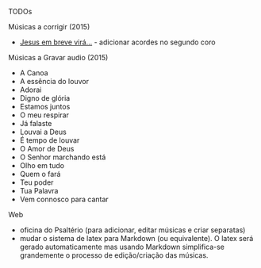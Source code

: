TODOs

Músicas a corrigir (2015)

- [Jesus em breve virá...](http://www.psalterio.net/91) - adicionar acordes no segundo coro



Músicas a Gravar audio (2015)

- A Canoa
- A essência do louvor
- Adorai
- Digno de glória
- Estamos juntos
- O meu respirar
- Já falaste
- Louvai a Deus
- É tempo de louvar
- O Amor de Deus
- O Senhor marchando está
- Olho em tudo
- Quem o fará
- Teu poder
- Tua Palavra
- Vem connosco para cantar

Web
- oficina do Psaltério (para adicionar, editar músicas e criar separatas)
- mudar o sistema de latex para Markdown (ou equivalente). O latex será gerado automaticamente mas usando Markdown simplifica-se grandemente o processo de edição/criação das músicas.
